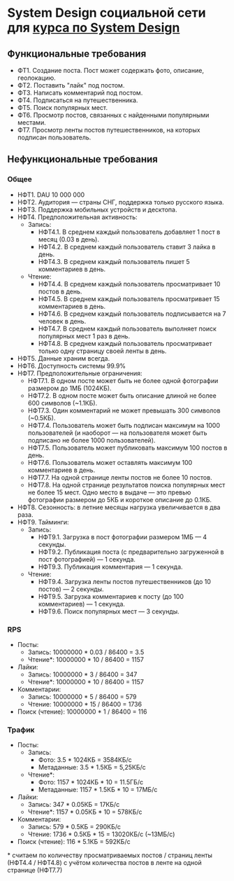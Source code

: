 # System Design социальной сети для [курса по System Design](https://balun.courses/courses/system_design)

## Функциональные требования

- ФТ1. Создание поста. Пост может содержать фото, описание, геолокацию.
- ФТ2. Поставить "лайк" под постом.
- ФТ3. Написать комментарий под постом.
- ФТ4. Подписаться на путешественника.
- ФТ5. Поиск популярных мест.
- ФТ6. Просмотр постов, связанных с найденными популярными местами.
- ФТ7. Просмотр ленты постов путешественников, на которых подписан пользователь.

## Нефункциональные требования

### Общее

- НФТ1. DAU 10 000 000
- НФТ2. Аудитория — страны СНГ, поддержка только русского языка.
- НФТ3. Поддержка мобильных устройств и десктопа.
- НФТ4. Предположительная активность:
  - Запись:
    - НФТ4.1. В среднем каждый пользователь добавляет 1 пост в месяц (0.03 в день).
    - НФТ4.2. В среднем каждый пользователь ставит 3 лайка в день.
    - НФТ4.3. В среднем каждый пользователь пишет 5 комментариев в день.
  - Чтение:
    - НФТ4.4. В среднем каждый пользователь просматривает 10 постов в день.
    - НФТ4.5. В среднем каждый пользователь просматривает 15 комментариев в день.
    - НФТ4.6. В среднем каждый пользователь подписывается на 7 человек в день.
    - НФТ4.7. В среднем каждый пользователь выполняет поиск популярных мест 1 раз в день.
    - НФТ4.8. В среднем каждый пользователь просматривает только одну страницу своей ленты в день.
- НФТ5. Данные храним всегда.
- НФТ6. Доступность системы 99.9%
- НФТ7. Предположительные ограничения:
    - НФТ7.1. В одном посте может быть не более одной фотографии размером до 1МБ (1024КБ).
    - НФТ7.2. В одном посте может быть описание длиной не более 600 символов (~1.1КБ).
    - НФТ7.3. Один комментарий не может превышать 300 символов (~0.5КБ).
    - НФТ7.4. Пользователь может быть подписан максимум на 1000 пользователей (и наоборот — на пользователя может быть подписано не более 1000 пользователей).
    - НФТ7.5. Пользователь может публиковать максимум 100 постов в день.
    - НФТ7.6. Пользователь может оставлять максимум 100 комментариев в день.
    - НФТ7.7. На одной странице ленты постов не более 10 постов.
    - НФТ7.8. На одной странице результатов поиска популярных мест не более 15 мест. Одно место в выдаче — это превью фотографии размером до 5КБ и короткое описание до 0.1КБ.
- НФТ8. Сезонность: в летние месяцы нагрузка увеличивается в два раза.
- НФТ9. Тайминги:
  - Запись:
    - НФТ9.1. Загрузка в пост фотографии размером 1МБ — 4 секунды.
    - НФТ9.2. Публикация поста (с предварительно загруженной в пост фотографией) — 1 секунда.
    - НФТ9.3. Публикация комментария — 1 секунда.
  - Чтение:
    - НФТ9.4. Загрузка ленты постов путешественников (до 10 постов) — 2 секунды.
    - НФТ9.5. Загрузка комментариев к посту (до 100 комментариев) — 1 секунда.
    - НФТ9.6. Поиск популярных мест — 3 секунды.

### RPS

- Посты:
  - Запись: 10000000 * 0.03 / 86400 = 3.5
  - Чтение*: 10000000 * 10 / 86400 = 1157
- Лайки: 
  - Запись: 10000000 * 3 / 86400 = 347
  - Чтение*: 10000000 * 10 / 86400 = 1157
- Комментарии:
  - Запись: 10000000 * 5 / 86400 = 579
  - Чтение: 10000000 * 15 / 86400 = 1736
- Поиск (чтение): 10000000 * 1 / 86400 = 116

### Трафик

- Посты: 
  - Запись:
    - Фото: 3.5 * 1024КБ = 3584КБ/с
    - Метаданные: 3.5 * 1.5КБ = 5,25КБ/с
  - Чтение*: 
    - Фото: 1157 * 1024КБ * 10 = 11.5ГБ/с
    - Метаданные: 1157 * 1.5КБ * 10 = 17МБ/с
- Лайки: 
   - Запись: 347 * 0.05КБ = 17КБ/с
   - Чтение*: 1157 * 0.05КБ * 10 = 578КБ/с
- Комментарии: 
  - Запись: 579 * 0.5КБ = 290КБ/с
  - Чтение: 1736 * 0.5КБ * 15 = 13020КБ/с (~13МБ/с)
- Поиск (чтение): 116 * 5.1КБ = 592КБ/с

\* считаем по количеству просматриваемых постов / страниц ленты (НФТ4.4 / НФТ4.8) с учётом количества постов в ленте на одной странице (НФТ7.7)